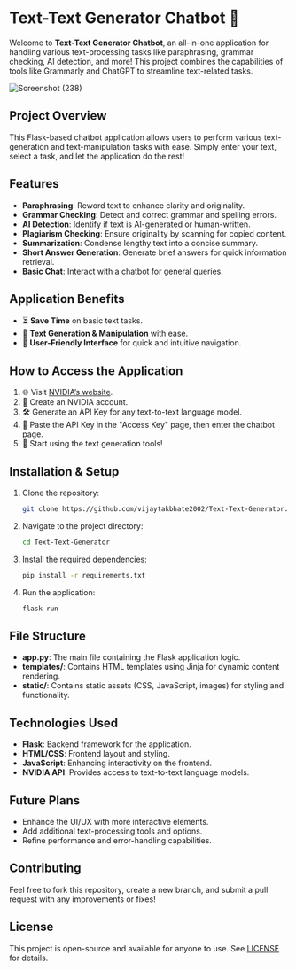 # Text-Text Generator Chatbot 🚀

Welcome to **Text-Text Generator Chatbot**, an all-in-one application for handling various text-processing tasks like paraphrasing, grammar checking, AI detection, and more! This project combines the capabilities of tools like Grammarly and ChatGPT to streamline text-related tasks.

![Screenshot (238)](https://github.com/user-attachments/assets/37bfacfe-98f8-48aa-8212-329d468eda74)

## Project Overview
This Flask-based chatbot application allows users to perform various text-generation and text-manipulation tasks with ease. Simply enter your text, select a task, and let the application do the rest!

## Features
- **Paraphrasing**: Reword text to enhance clarity and originality.
- **Grammar Checking**: Detect and correct grammar and spelling errors.
- **AI Detection**: Identify if text is AI-generated or human-written.
- **Plagiarism Checking**: Ensure originality by scanning for copied content.
- **Summarization**: Condense lengthy text into a concise summary.
- **Short Answer Generation**: Generate brief answers for quick information retrieval.
- **Basic Chat**: Interact with a chatbot for general queries.

## Application Benefits
- ⏳ **Save Time** on basic text tasks.
- 📝 **Text Generation & Manipulation** with ease.
- 🎯 **User-Friendly Interface** for quick and intuitive navigation.

## How to Access the Application
1. 🌐 Visit [NVIDIA’s website](https://build.nvidia.com/nvidia/llama-3_1-nemotron-70b-instruct).
2. 🔑 Create an NVIDIA account.
3. 🛠️ Generate an API Key for any text-to-text language model.
4. 🔗 Paste the API Key in the "Access Key" page, then enter the chatbot page.
5. 💬 Start using the text generation tools!

## Installation & Setup
1. Clone the repository:
   ```bash
   git clone https://github.com/vijaytakbhate2002/Text-Text-Generator.git
   ```
2. Navigate to the project directory:
   ```bash
   cd Text-Text-Generator
   ```
3. Install the required dependencies:
   ```bash
   pip install -r requirements.txt
   ```
4. Run the application:
   ```bash
   flask run
   ```

## File Structure
- **app.py**: The main file containing the Flask application logic.
- **templates/**: Contains HTML templates using Jinja for dynamic content rendering.
- **static/**: Contains static assets (CSS, JavaScript, images) for styling and functionality.

## Technologies Used
- **Flask**: Backend framework for the application.
- **HTML/CSS**: Frontend layout and styling.
- **JavaScript**: Enhancing interactivity on the frontend.
- **NVIDIA API**: Provides access to text-to-text language models.

## Future Plans
- Enhance the UI/UX with more interactive elements.
- Add additional text-processing tools and options.
- Refine performance and error-handling capabilities.

## Contributing
Feel free to fork this repository, create a new branch, and submit a pull request with any improvements or fixes!

## License
This project is open-source and available for anyone to use. See [LICENSE](LICENSE) for details.
